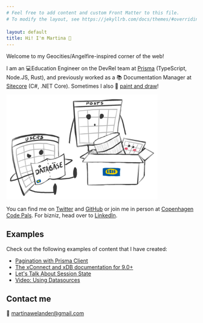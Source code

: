 ```yaml
---
# Feel free to add content and custom Front Matter to this file.
# To modify the layout, see https://jekyllrb.com/docs/themes/#overriding-theme-defaults

layout: default
title: Hi! I'm Martina 👋
---
```


Welcome to my Geocities/Angelfire-inspired corner of the web!

I am an 💻Education Engineer on the DevRel team at <a href="http://prisma.io">Prisma</a> (TypeScript, Node.JS, Rust), and previously worked as a 📚 Documentation Manager at <a href="http://sitecore.com/">Sitecore</a> (C#, .NET Core). Sometimes I also 🎨 <a href="http://instagram.com/marhwel.art">paint and draw</a>!

<img src="database.jpg" width=400 />

You can find me on <a href="http://twitter.com/mhwelander">Twitter</a> and <a href="http://github.com/mhwelander">GitHub</a> or join me in person at <a href="https://www.meetup.com/Copenhagen-Code-Pals/">Copenhagen Code Pals</a>. For bizniz, head over to <a href="https://www.linkedin.com/in/martinawelander/">LinkedIn</a>.

## Examples

Check out the following examples of content that I have created:

<ul>
    <li><a href="https://www.prisma.io/docs/reference/tools-and-interfaces/prisma-client/pagination">Pagination with Prisma Client</a></li>
    <li><a href="https://doc.sitecore.com/developers/93/sitecore-experience-platform/en/xconnect-and-the-xdb.html">The xConnect and xDB documentation for 9.0+</a></li>
    <li><a href="https://mhwelander.net/2016/05/19/lets-talk-about-session-state/">Let's Talk About Session State</a></li>
    <li><a href="https://www.youtube.com/watch?v=TeUK2YmUJ1o">Video: Using Datasources</a></li>
</ul>

## Contact me

📧 <a href="#">martinawelander@gmail.com</a>
